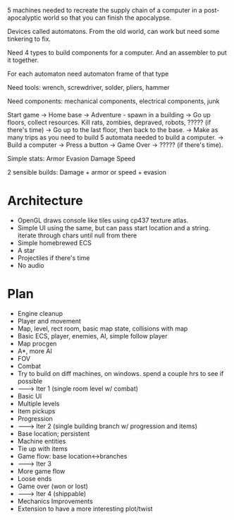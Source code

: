 5 machines needed to recreate the supply chain of a computer in a
post-apocalyptic world so that you can finish the apocalypse.

Devices called automatons. From the old world, can work but need some tinkering
to fix.

Need 4 types to build components for a computer. And an assembler to put it
together.

For each automaton need automaton frame of that type

Need tools: wrench, screwdriver, solder, pliers, hammer

Need components: mechanical components, electrical components, junk

Start game -> Home base -> Adventure - spawn in a building -> Go up floors,
collect resources. Kill rats, zombies, depraved, robots, ????? (if there's time)
-> Go up to the last floor, then back to the base. -> Make as many trips as you
need to build 5 automata needed to build a computer. -> Build a computer ->
Press a button -> Game Over -> ????? (if there's time).

Simple stats:
Armor
Evasion
Damage
Speed

2 sensible builds: Damage + armor or speed + evasion

# Architecture

* OpenGL draws console like tiles using cp437 texture atlas.
* Simple UI using the same, but can pass start location and a string. iterate
    through chars until null from there
* Simple homebrewed ECS
* A star
* Projectiles if there's time
* No audio

# Plan

* Engine cleanup
* Player and movement
* Map, level, rect room, basic map state, collisions with map
* Basic ECS, player, enemies, AI, simple follow player
* Map procgen
* A*, more AI
* FOV
* Combat
* Try to build on diff machines, on windows. spend a couple hrs to see if possible
* ---> Iter 1 (single room level w/ combat)
* Basic UI
* Multiple levels
* Item pickups
* Progression
* ---> Iter 2 (single building branch w/ progression and items)
* Base location; persistent
* Machine entities
* Tie up with items
* Game flow: base location<->branches
* ---> Iter 3
* More game flow
* Loose ends
* Game over (won or lost)
* ---> Iter 4 (shippable)
* Mechanics Improvements
* Extension to have a more interesting plot/twist
